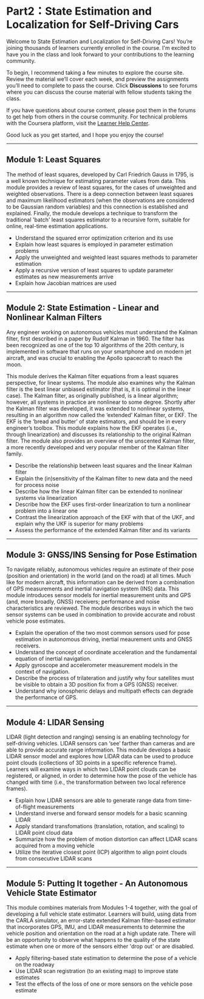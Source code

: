 # Part2：State Estimation and Localization for Self-Driving Cars

Welcome to State Estimation and Localization for Self-Driving Cars! You’re joining thousands of learners currently enrolled in the course. I'm excited to have you in the class and look forward to your contributions to the learning community.

To begin, I recommend taking a few minutes to explore the course site. Review the material we’ll cover each week, and preview the assignments you’ll need to complete to pass the course. Click **Discussions** to see forums where you can discuss the course material with fellow students taking the class.

If you have questions about course content, please post them in the forums to get help from others in the course community. For technical problems with the Coursera platform, visit the [Learner Help Center](http://learner.coursera.help/).

Good luck as you get started, and I hope you enjoy the course!

---

## Module 1: Least Squares

The method of least squares, developed by Carl Friedrich Gauss in 1795, is a well known technique for estimating parameter values from data. This module provides a review of least squares, for the cases of unweighted and weighted observations. There is a deep connection between least squares and maximum likelihood estimators (when the observations are considered to be Gaussian random variables) and this connection is established and explained. Finally, the module develops a technique to transform the traditional 'batch' least squares estimator to a recursive form, suitable for online, real-time estimation applications.


- Understand the squared error optimization criterion and its use
- Explain how least squares is employed in parameter estimation problems
- Apply the unweighted and weighted least squares methods to parameter estimation
- Apply a recursive version of least squares to update parameter estimates as new measurements arrive
- Explain how Jacobian matrices are used

---

## Module 2: State Estimation - Linear and Nonlinear Kalman Filters

Any engineer working on autonomous vehicles must understand the Kalman filter, first described in a paper by Rudolf Kalman in 1960. The filter has been recognized as one of the top 10 algorithms of the 20th century, is implemented in software that runs on your smartphone and on modern jet aircraft, and was crucial to enabling the Apollo spacecraft to reach the moon. 

This module derives the Kalman filter equations from a least squares perspective, for linear systems. The module also examines why the Kalman filter is the best linear unbiased estimator (that is, it is optimal in the linear case). The Kalman filter, as originally published, is a linear algorithm; however, all systems in practice are nonlinear to some degree. Shortly after the Kalman filter was developed, it was extended to nonlinear systems, resulting in an algorithm now called the ‘extended’ Kalman filter, or EKF. The EKF is the ‘bread and butter’ of state estimators, and should be in every engineer’s toolbox. This module explains how the EKF operates (i.e., through linearization) and discusses its relationship to the original Kalman filter. The module also provides an overview of the unscented Kalman filter, a more recently developed and very popular member of the Kalman filter family.


- Describe the relationship between least squares and the linear Kalman filter
- Explain the (in)sensitivity of the Kalman filter to new data and the need for process noise
- Describe how the linear Kalman filter can be extended to nonlinear systems via linearization
- Describe how the EKF uses first-order linearization to turn a nonlinear problem into a linear one
- Contrast the linearization approach of the EKF with that of the UKF, and explain why the UKF is superior for many problems
- Assess the performance of the extended Kalman filter and its variants

---

## Module 3: GNSS/INS Sensing for Pose Estimation

To navigate reliably, autonomous vehicles require an estimate of their pose (position and orientation) in the world (and on the road) at all times. Much like for modern aircraft, this information can be derived from a combination of GPS measurements and inertial navigation system (INS) data. This module introduces sensor models for inertial measurement units and GPS (and, more broadly, GNSS) receivers; performance and noise characteristics are reviewed. The module describes ways in which the two sensor systems can be used in combination to provide accurate and robust vehicle pose estimates.


- Explain the operation of the two most common sensors used for pose estimation in autonomous driving, inertial meaurement units and GNSS receivers.
- Understand the concept of coordinate acceleration and the fundamental equation of inertial navigation.
- Apply gyroscope and accelerometer measurement models in the context of navigation.
- Describe the process of trilateration and justify why four satellites must be visible to obtain a 3D position fix from a GPS (GNSS) receiver.
- Understand why ionospheric delays and multipath effects can degrade the performance of GPS.

---

## Module 4: LIDAR Sensing

LIDAR (light detection and ranging) sensing is an enabling technology for self-driving vehicles. LIDAR sensors can ‘see’ farther than cameras and are able to provide accurate range information. This module develops a basic LIDAR sensor model and explores how LIDAR data can be used to produce point clouds (collections of 3D points in a specific reference frame). Learners will examine ways in which two LIDAR point clouds can be registered, or aligned, in order to determine how the pose of the vehicle has changed with time (i.e., the transformation between two local reference frames).


- Explain how LIDAR sensors are able to generate range data from time-of-flight measurements
- Understand inverse and forward sensor models for a basic scanning LIDAR
- Apply standard transfomations (translation, rotation, and scaling) to LIDAR point cloud data
- Summarize how the problem of motion distortion can affect LIDAR scans acquired from a moving vehicle
- Utilize the iterative closest point (ICP) algorithm to align point clouds from consecutive LIDAR scans

---

## Module 5: Putting It together - An Autonomous Vehicle State Estimator

This module combines materials from Modules 1-4 together, with the goal of developing a full vehicle state estimator. Learners will build, using data from the CARLA simulator, an error-state extended Kalman filter-based estimator that incorporates GPS, IMU, and LIDAR measurements to determine the vehicle position and orientation on the road at a high update rate. There will be an opportunity to observe what happens to the quality of the state estimate when one or more of the sensors either 'drop out' or are disabled.


- Apply filtering-based state estimation to determine the pose of a vehicle on the roadway
- Use LIDAR scan registration (to an existing map) to improve state estimates
- Test the effects of the loss of one or more sensors on the vehicle pose estimate
